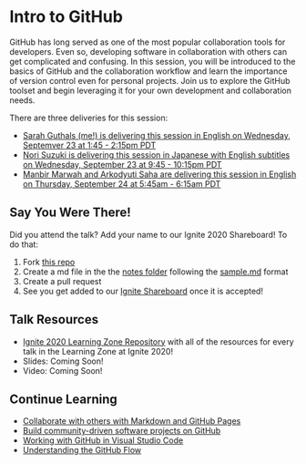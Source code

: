 # Intro to GitHub

GitHub has long served as one of the most popular collaboration tools for developers. Even so, developing software in collaboration with others can get complicated and confusing. In this session, you will be introduced to the basics of GitHub and the collaboration workflow and learn the importance of version control even for personal projects. Join us to explore the GitHub toolset and begin leveraging it for your own development and collaboration needs.

There are three deliveries for this session:
- [Sarah Guthals (me!) is delivering this session in English on Wednesday, Septemver 23 at 1:45 - 2:15pm PDT](https://myignite.microsoft.com/sessions/93f49a5f-71f9-4036-afcf-6cdcbb8abf05)
- [Nori Suzuki is delivering this session in Japanese with English subtitles on Wednesday, September 23 at 9:45 - 10:15pm PDT](https://myignite.microsoft.com/sessions/f6b328f7-0b00-44ff-a88b-c06409597783)
- [Manbir Marwah and Arkodyuti Saha are delivering this session in English on Thursday, September 24 at 5:45am - 6:15am PDT](https://myignite.microsoft.com/sessions/970a02b6-6d90-4583-81dd-c23a2a556219)  

## Say You Were There!

Did you attend the talk? Add your name to our Ignite 2020 Shareboard! To do that:
1. Fork [this repo](https://github.com/sguthals/talkswithdrg)
2. Create a md file in the the [notes folder](https://github.com/sguthals/talkswithdrg/tree/main/2020/ignite/intro-to-github/notes) following the [sample.md](https://github.com/sguthals/talkswithdrg/blob/main/2020/ignite/intro-to-github/notes/sample.md) format
3. Create a pull request
4. See you get added to our [Ignite Shareboard](https://github.com/sguthals/talkswithdrg/blob/main/2020/ignite/intro-to-github/ignite-shareboard.md) once it is accepted!

## Talk Resources

- [Ignite 2020 Learning Zone Repository](https://github.com/microsoft/ignitelearnzone/blob/main/session-resources/github.md) with all of the resources for every talk in the Learning Zone at Ignite 2020!
- Slides: Coming Soon!
- Video: Coming Soon!

## Continue Learning

- [Collaborate with others with Markdown and GitHub Pages](https://docs.microsoft.com/learn/paths/collaborate-markdown-github-pages/?WT.mc_id=ignite2020_techseries)
- [Build community-driven software projects on GitHub](https://docs.microsoft.com/learn/paths/build-community-driven-projects-github/?WT.mc_id=ignite2020_techseries)
- [Working with GitHub in Visual Studio Code](https://code.visualstudio.com/docs/editor/github)
- [Understanding the GitHub Flow](https://guides.github.com/introduction/flow/)
